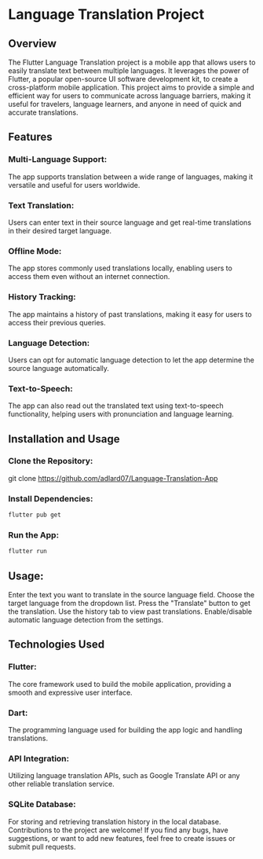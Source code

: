 # Language Translation Project


## Overview
The Flutter Language Translation project is a mobile app that allows users to easily translate text between multiple languages. It leverages the power of Flutter, a popular open-source UI software development kit, to create a cross-platform mobile application. This project aims to provide a simple and efficient way for users to communicate across language barriers, making it useful for travelers, language learners, and anyone in need of quick and accurate translations.


## Features

### Multi-Language Support: 
The app supports translation between a wide range of languages, making it versatile and useful for users worldwide.

### Text Translation: 
Users can enter text in their source language and get real-time translations in their desired target language.

### Offline Mode: 
The app stores commonly used translations locally, enabling users to access them even without an internet connection.

### History Tracking: 
The app maintains a history of past translations, making it easy for users to access their previous queries.

### Language Detection: 
Users can opt for automatic language detection to let the app determine the source language automatically.

### Text-to-Speech: 
The app can also read out the translated text using text-to-speech functionality, helping users with pronunciation and language learning.


## Installation and Usage
### Clone the Repository: 
git clone https://github.com/adlard07/Language-Translation-App

### Install Dependencies:
```bash
flutter pub get
```

### Run the App: 
```bash
flutter run
```

## Usage:
Enter the text you want to translate in the source language field.
Choose the target language from the dropdown list.
Press the "Translate" button to get the translation.
Use the history tab to view past translations.
Enable/disable automatic language detection from the settings.


## Technologies Used
### Flutter: 
The core framework used to build the mobile application, providing a smooth and expressive user interface.
### Dart: 
The programming language used for building the app logic and handling translations.
### API Integration: 
Utilizing language translation APIs, such as Google Translate API or any other reliable translation service.
### SQLite Database: 
For storing and retrieving translation history in the local database.
Contributions to the project are welcome! If you find any bugs, have suggestions, or want to add new features, feel free to create issues or submit pull requests.
